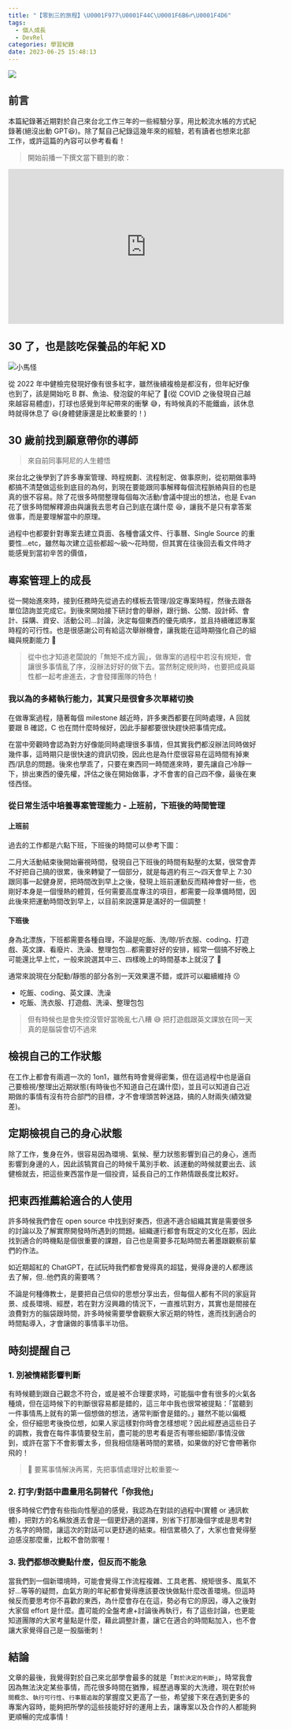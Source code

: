```yaml
---
title: "【零到三的旅程】\U0001F977\U0001F44C\U0001F6B6‍♂️\U0001F4D6"
tags:
  - 個人成長
  - DevRel
categories: 學習紀錄
date: 2023-06-25 15:48:13
---
```



![](https://nijialin.com/images/2023/people.jpeg)

## 前言

本篇紀錄著近期對於自己來台北工作三年的一些經驗分享，用比較流水帳的方式紀錄著(絕沒出動 GPT😆)。除了幫自己紀錄這幾年來的經驗，若有讀者也想來北部工作，或許這篇的內容可以參考看看！

<!-- more -->

> 開始前播一下撰文當下聽到的歌：

<iframe width="560" height="315" src="https://www.youtube.com/embed/LbiWaeLdqeA" title="YouTube video player" frameborder="0" allow="accelerometer; autoplay; clipboard-write; encrypted-media; gyroscope; picture-in-picture; web-share" allowfullscreen></iframe>

## 30 了，也是該吃保養品的年紀 XD

![小馬怪](https://nijialin.com/images/2023/little_horse.gif)

從 2022 年中健檢完發現好像有很多紅字，雖然後續複檢是都沒有，但年紀好像也到了，該是開始吃 B 群、魚油、發泡錠的年紀了 🥲(從 COVID 之後發現自己越來越容易體虛)，打球也感覺到年紀帶來的衝擊 😅，有時候真的不能鐵齒，該休息時就得休息了 😆(身體健康還是比較重要的！)

## 30 歲前找到願意帶你的導師

> 來自前同事阿尼的人生體悟

來台北之後學到了許多專案管理、時程規劃、流程制定、做事原則，從初期做事時都搞不清楚做這些到底目的為何，到現在要能跟同事解釋每個流程脈絡與目的也是真的很不容易。除了花很多時間整理每個每次活動/會議中提出的想法，也是 Evan 花了很多時間解釋源由與讓我去思考自己到底在講什麼 😆，讓我不是只有拿答案做事，而是要理解當中的原理。

過程中也都要針對專案去建立頁面、各種會議文件、行事曆、Single Source 的重要性...etc，雖然每次建立這些都超～級～花時間，但其實在往後回去看文件時才能感覺到當初辛苦的價值，

## 專案管理上的成長

從一開始進來時，接到任務時先從過去的樣板去管理/設定專案時程，然後去跟各單位諮詢並完成它。到後來開始接下研討會的舉辦，跟行銷、公關、設計師、會計、採購、資安、活動公司...討論，決定每個東西的優先順序，並且持續確認專案時程的可行性。也是很感謝公司有給這次舉辦機會，讓我能在這時期強化自己的組織與規劃能力 🎉

> 從中也才知道老闆說的「無矩不成方圓」，做專案的過程中若沒有規矩，會讓很多事情亂了序，沒辦法好好的做下去。當然制定規則時，也要把成員屬性都一起考慮進去，才會發揮團隊的特色！

### 我以為的多緒執行能力，其實只是很會多次單緒切換

在做專案過程，隨著每個 milestone 越近時，許多東西都要在同時處理，A 回就要跟 B 確認，C 也在問什麼時候好，因此手腳都要很快趕快把事情完成。

在當中旁觀時會認為對方好像能同時處理很多事情，但其實我們都沒辦法同時做好幾件事，這時期只是很快速的資訊切換，因此也是為什麼很容易在這時間有掉東西/訊息的問題。後來也學乖了，只要在東西同一時間進來時，要先讓自己冷靜一下，排出東西的優先權，評估之後在開始做事，才不會害的自己四不像，最後在東怪西怪。

### 從日常生活中培養專案管理能力 - 上班前，下班後的時間管理

#### 上班前

過去的工作都是六點下班，下班後的時間可以參考下圖：

<script defer class="speakerdeck-embed" data-slide="22" data-id="95e302aa691f4150805d8bd57f5467ed" data-ratio="1.77777777777778" src="//speakerdeck.com/assets/embed.js"></script>

二月大活動結束後開始審視時間，發現自己下班後的時間有點壓的太緊，很常會弄不好把自己搞的很累，後來轉變了一個部分，就是每週約有三～四天會早上 7:30 跟同事一起健身房，把時間改到早上之後，發現上班前運動反而精神會好一些，也剛好本身是一個慢熱的體質，任何需要高度專注的項目，都需要一段準備時間，因此後來把運動時間改到早上，以目前來說還算是滿好的一個調整！

#### 下班後

身為北漂族，下班都需要各種自理，不論是吃飯、洗/晾/折衣服、coding、打遊戲、英文課、看廢片、洗澡、整理包包...都需要好好的安排，經常一個搞不好晚上可能還比早上忙，一般來說選其中三、四樣晚上的時間基本上就沒了 🥹

通常來說現在分配動/靜態的部分各別一天效果還不錯，或許可以繼續維持 😗

- 吃飯、coding、英文課、洗澡
- 吃飯、洗衣服、打遊戲、洗澡、整理包包

> 但有時候也是會失控沒管好當晚亂七八糟 😅 把打遊戲跟英文課放在同一天真的是腦袋會切不過來

## 檢視自己的工作狀態

在工作上都會有兩週一次的 1on1，雖然有時會覺得密集，但在這過程中也是逼自己要檢視/整理出近期狀態(有時後也不知道自己在講什麼)，並且可以知道自己近期做的事情有沒有符合部門的目標，才不會埋頭苦幹迷路，搞的人財兩失(績效變差)。

## 定期檢視自己的身心狀態

除了工作，隻身在外，很容易因為環境、氣候、壓力狀態影響到自己的身心，進而影響到身邊的人，因此該犒賞自己的時候千萬別手軟、該運動的時候就要出去、該健檢就去，把這些東西當作是一個投資，延長自己的工作熱情跟長度比較好。

## 把東西推薦給適合的人使用

許多時候我們會在 open source 中找到好東西，但適不適合組織其實是需要很多的討論以及了解實際開發時所遇到的問題。組織運行都會有既定的文化在那，因此找到適合的時機點是個很重要的課題，自己也是需要多花點時間去著墨跟觀察前輩們的作法。

如近期超紅的 ChatGPT，在試玩時我們都會覺得真的超猛，覺得身邊的人都應該去了解，但..他們真的需要嗎？

不論是何種傳教士，是要把自己信仰的思想分享出去，但每個人都有不同的家庭背景、成長環境、經歷，若在對方沒興趣的情況下，一直推坑對方，其實也是間接在浪費對方的腦袋跟時間，許多時候需要學會觀察大家近期的特性，進而找到適合的時間點導入，才會讓做的事情事半功倍。

## 時刻提醒自己

### 1. 別被情緒影響判斷

有時候聽到跟自己觀念不符合，或是被不合理要求時，可能腦中會有很多的火氣各種燒，但在這時候下的判斷很容易都是錯的，這三年中我也很常被提點：「當聽到一件事情馬上就有的第一個想做的想法，通常判斷會是錯的。」雖然不能以偏概全，但仔細思考後換位想，如果人家這樣對你時會怎樣想呢？因此經歷過這些日子的調教，我會在每件事情要發生前，盡可能的思考看是否有哪些細節/事情沒做到，或許在當下不會影響太多，但我相信隨著時間的累積，如果做的好它會帶著你飛的！

> 🥷 要罵事情解決再罵，先把事情處理好比較重要～

### 2. 打字/對話中盡量用名詞替代「你我他」

很多時候它們會有些指向性壓迫的感覺，我認為在對談的過程中(實體 or 通訊軟體)，把對方的名稱放進去會是一個更舒適的選擇，別省下打那幾個字或是思考對方名字的時間，讓這次的對話可以更舒適的結束。相信累積久了，大家也會覺得壓迫感沒那麼重，比較不會防禦喔！

### 3. 我們都想改變點什麼，但反而不能急

當我們到一個新環境時，可能會覺得工作流程複雜、工具老舊、規矩很多、風氣不好...等等的疑問，血氣方剛的年紀都會覺得應該要改快做點什麼改善環境。但這時候反而要思考你不喜歡的東西，為什麼會存在在這，勢必有它的原因，導入之後對大家個 effort 是什麼。盡可能的全盤考慮+討論後再執行，有了這些討論，也更能知道團隊的大家考量點是什麼，藉此調整計畫，讓它在適合的時間點加入，也不會讓大家覺得自己是一股腦衝刺！

## 結論

文章的最後，我覺得對於自己來北部學會最多的就是「`對於決定的判斷`」，時常我會因為無法決定某些事情，而花很多時間在猶豫，經歷過專案的大洗禮，現在對於`時間概念`、`執行可行性`、`行事曆追蹤`的掌握度又更高了一些，希望接下來在遇到更多的專案內容時，能夠把所學的這些技能好好的運用上去，讓專案以及合作的人都能夠更順暢的完成事情！

<style>
  section.compact {
    font-size: 150%  
  }
  img[alt~="center"] {
    display: block;
    margin: 0 auto;
  }
</style>
